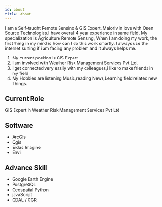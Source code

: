 ```yaml
---
id: about
title: About
---
```


I am a Self-taught Remote Sensing & GIS Expert, Majorly in love with Open Source Technologies.I have overall 4 year experience in same field, My specialization is Agriculture Remote Sensing, When I am doing my work, the first thing in my mind is how can I do this work smartly. I always use the internet surfing if i am facing any problem and it always helps me. 

1. My current position is GIS Expert.
1. I am involved with Weather Risk Management Services Pvt Ltd.
1. I get connected very easily with my colleagues,i like to make friends in my field
1. My Hobbies are listening Music,reading News,Learning field related new Things.

## Current Role

GIS Expert in Weather Risk Management Services Pvt Ltd

## Software
- ArcGis
- Qgis
- Erdas Imagine
- Envi
## Advance Skill
- Google Earth Engine 
- PostgreSQL
- Geospatial Python
- javaScript
- GDAL / OGR
